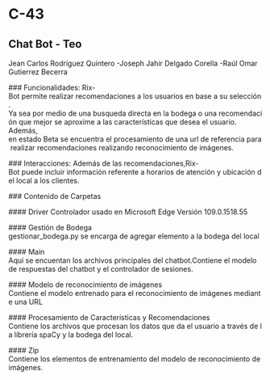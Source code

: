# C-43

## Chat Bot - Teo
Jean Carlos Rodríguez Quintero -Joseph Jahir Delgado Corella -Raúl Omar Gutierrez Becerra

 
### Funcionalidades: 
Rix-Bot permite realizar recomendaciones a los usuarios en base a su selección. 
Ya sea por medio de una busqueda directa en la bodega o una recomendación que mejor se aproxime a las características que desea el usuario. 
Además, en estado Beta se encuentra el procesamiento de una url de referencia para realizar recomendaciones realizando reconocimiento de imágenes.

### Interacciones: 
Además de las recomendaciones,Rix-Bot puede incluir información referente a horarios de atención y ubicación del local a los clientes.  

### Contenido de Carpetas 

#### Driver 
Controlador usado en Microsoft Edge Versión 109.0.1518.55 

#### Gestión de Bodega 
gestionar_bodega.py se encarga de agregar elemento a la bodega del local 

#### Main 
Aquí se encuentan los archivos principales del chatbot.Contiene el modelo de respuestas del chatbot y el controlador de sesiones. 

#### Modelo de reconocimiento de imágenes 
Contiene el modelo entrenado para el reconocimiento de imágenes mediante una URL 

#### Procesamiento de Características y Recomendaciones 
Contiene los archivos que procesan los datos que da el usuario a través de la librería spaCy y la bodega del local. 

#### Zip 
Contiene los elementos de entrenamiento del modelo de reconocimiento de imágenes.